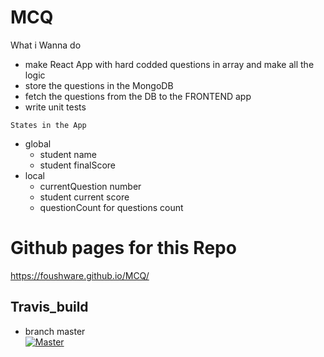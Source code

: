 <!-- @format -->

# MCQ

What i Wanna do

- make React App with hard codded questions in array and make all the logic
- store the questions in the MongoDB
- fetch the questions from the DB to the FRONTEND app
- write unit tests

`States in the App`

- global
  - student name
  - student finalScore
- local
  - currentQuestion number
  - student current score
  - questionCount for questions count

# Github pages for this Repo

https://foushware.github.io/MCQ/

## Travis_build

- branch master  
  [![Master](https://app.travis-ci.com/FoushWare/React_typescript_coding_blocks.svg?token=EsqdxqGydwPtFHUFqsDb&branch=master)](https://app.travis-ci.com/FoushWare/React_typescript_coding_blocks.svg?token=EsqdxqGydwPtFHUFqsDb&branch=master)
